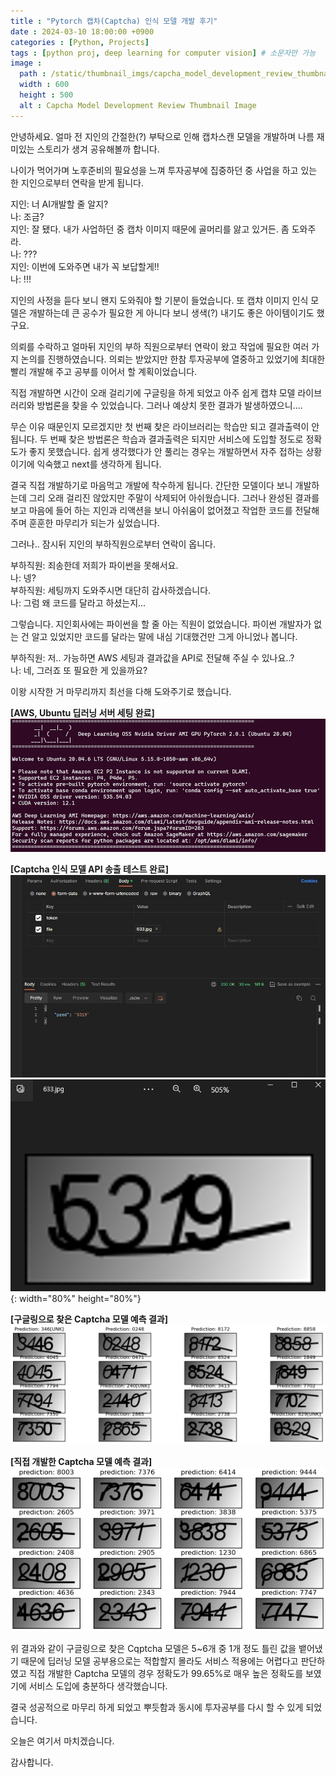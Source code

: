 ```yaml
---
title : "Pytorch 캡차(Captcha) 인식 모델 개발 후기"
date : 2024-03-10 18:00:00 +0900
categories : [Python, Projects]
tags : [python proj, deep learning for computer vision] # 소문자만 가능
image :
  path : /static/thumbnail_imgs/capcha_model_development_review_thumbnail.png # 썸네일로 사용할 이미지 링크 넣기
  width : 600
  height : 500
  alt : Capcha Model Development Review Thumbnail Image
---
```


안녕하세요.
얼마 전 지인의 간절한(?) 부탁으로 인해 캡차스캔 모델을 개발하며 나름 재미있는 스토리가 생겨 공유해볼까 합니다.

나이가 먹어가며 노후준비의 필요성을 느껴 투자공부에 집중하던 중 사업을 하고 있는 한 지인으로부터 연락을 받게 됩니다.

지인: 너 AI개발할 줄 알지? <br>
나: 조금? <br>
지인: 잘 됐다. 내가 사업하던 중 캡차 이미지 때문에 골머리를 앓고 있거든. 좀 도와주라. <br>
나: ??? <br>
지인: 이번에 도와주면 내가 꼭 보답할게!! <br>
나: !!!

지인의 사정을 듣다 보니 왠지 도와줘야 할 기분이 들었습니다. 또 캡챠 이미지 인식 모델은 개발하는데 큰 공수가 필요한 게 아니다 보니 생색(?) 내기도 좋은 아이템이기도 했구요.

의뢰를 수락하고 얼마뒤 지인의 부하 직원으로부터 연락이 왔고 작업에 필요한 여러 가지 논의를 진행하였습니다. 의뢰는 받았지만 한참 투자공부에 열중하고 있었기에 최대한 빨리 개발해 주고 공부를 이어서 할 계획이었습니다.

직접 개발하면 시간이 오래 걸리기에 구글링을 하게 되었고 아주 쉽게 캡챠 모델 라이브러리와 방법론을 찾을 수 있었습니다. 그러나 예상치 못한 결과가 발생하였으니....

무슨 이유 때문인지 모르겠지만 첫 번째 찾은 라이브러리는 학습만 되고 결과출력이 안됩니다. 두 번째 찾은 방법론은 학습과 결과출력은 되지만 서비스에 도입할 정도로 정확도가 좋지 못했습니다. 쉽게 생각했다가 안 풀리는 경우는 개발하면서 자주 접하는 상황이기에 익숙했고 next를 생각하게 됩니다.

결국 직접 개발하기로 마음먹고 개발에 착수하게 됩니다. 간단한 모델이다 보니 개발하는데 그리 오래 걸리진 않았지만 주말이 삭제되어 아쉬웠습니다.
그러나 완성된 결과를 보고 마음에 들어 하는 지인과 리액션을 보니 아쉬움이 없어졌고 작업한 코드를 전달해 주며 훈훈한 마무리가 되는가 싶었습니다.

그러나.. 잠시뒤 지인의 부하직원으로부터 연락이 옵니다.

부하직원: 죄송한데 저희가 파이썬을 못해서요. <br>
나: 넹? <br>
부하직원: 세팅까지 도와주시면 대단히 감사하겠습니다. <br>
나: 그럼 왜 코드를 달라고 하셨는지...

그렇습니다. 지인회사에는 파이썬을 할 줄 아는 직원이 없었습니다.
파이썬 개발자가 없는 건 알고 있었지만 코드를 달라는 말에 내심 기대했건만 그게 아니었나 봅니다.

부하직원: 저.. 가능하면 AWS 세팅과 결과값을 API로 전달해 주실 수 있나요..? <br>
나: 네, 그러죠 또 필요한 게 있을까요?

이왕 시작한 거 마무리까지 최선을 다해 도와주기로 했습니다.

**[AWS, Ubuntu 딥러닝 서버 세팅 완료]** <br>
![img.png](/assets/img/post_imgs/2024-02-26-CapchaModelDevelopmentReview/img.png)

**[Captcha 인식 모델 API 송출 테스트 완료]** <br>
![img_1.png](/assets/img/post_imgs/2024-02-26-CapchaModelDevelopmentReview/img_1.png) <br>
![img_2.png](/assets/img/post_imgs/2024-02-26-CapchaModelDevelopmentReview/img_2.png){: width="80%" height="80%"}

**[구글링으로 찾은 Captcha 모델 예측 결과]** <br>
![img_3.png](/assets/img/post_imgs/2024-02-26-CapchaModelDevelopmentReview/img_3.png)

**[직접 개발한 Captcha 모델 예측 결과]** <br>
![img_4.png](/assets/img/post_imgs/2024-02-26-CapchaModelDevelopmentReview/img_4.png)

위 결과와 같이 구글링으로 찾은 Cqptcha 모델은 5~6개 중 1개 정도 틀린 값을 뱉어냈기 때문에 딥러닝 모델 공부용으로는 적합할지 몰라도 서비스 적용에는 어렵다고 판단하였고 직접 개발한 Captcha 모델의 경우 정확도가 99.65%로 매우 높은 정확도를 보였기에 서비스 도입에 충분하다 생각했습니다.

결국 성공적으로 마무리 하게 되었고 뿌듯함과 동시에 투자공부를 다시 할 수 있게 되었습니다.

오늘은 여기서 마치겠습니다.

감사합니다.

